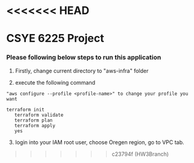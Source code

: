 <<<<<<< HEAD
=======
   # CSYE 6225 Project

   ### Please following below steps to run this application

   1. Firstly, change current directory to "aws-infra" folder


   2. execute the following command    
   ```"aws configure list-profiles" to check all profile names
   "aws configure --profile <profile-name>" to change your profile you want
         
   terraform init
      terraform validate
      terraform plan
      terraform apply 
      yes
   ```

   3. login into your IAM root user, choose Oregen region, go to VPC tab.
>>>>>>> c23794f (HW3Branch)
